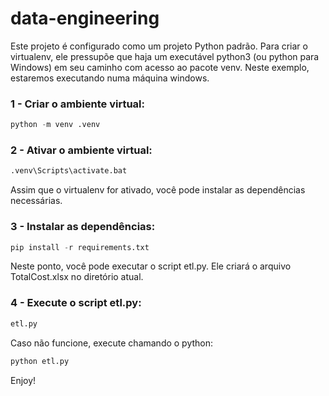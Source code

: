 # data-engineering

Este projeto é configurado como um projeto Python padrão.
Para criar o virtualenv, ele pressupõe que haja um executável python3 (ou python para Windows) em seu caminho com acesso ao pacote venv.
Neste exemplo, estaremos executando numa máquina windows.
### 1 - Criar o ambiente virtual:

```py
python -m venv .venv
```

### 2 - Ativar o ambiente virtual: 

```py
.venv\Scripts\activate.bat
```

Assim que o virtualenv for ativado, você pode instalar as dependências necessárias.

### 3 - Instalar as dependências: 

```py
pip install -r requirements.txt
```

Neste ponto, você pode executar o script etl.py.
Ele criará o arquivo TotalCost.xlsx no diretório atual.
### 4 - Execute o script etl.py: 

```py
etl.py
```

Caso não funcione, execute chamando o python:
```py
python etl.py
```

Enjoy!

